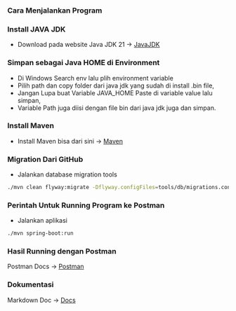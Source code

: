 
### Cara Menjalankan Program

### Install JAVA JDK
* Download pada website
Java JDK 21 -> [JavaJDK](https://www.oracle.com/id/java/technologies/downloads/#java21)

### Simpan sebagai Java HOME di Environment
* Di Windows Search env lalu plih environment variable
* Pilih path dan copy folder dari java jdk yang sudah di install .bin file,
* Jangan Lupa buat Variable JAVA_HOME Paste di variable value lalu simpan,
* Variable Path juga diisi dengan file bin dari java jdk juga dan simpan.

### Install Maven
* Install Maven bisa dari sini -> [Maven](https://maven.apache.org/install.html)

### Migration Dari GitHub
* Jalankan database migration tools
```bash
./mvn clean flyway:migrate -Dflyway.configFiles=tools/db/migrations.conf
```
### Perintah Untuk Running Program ke Postman
* Jalankan aplikasi
```bash
./mvn spring-boot:run 
```

### Hasil Running dengan Postman
Postman Docs -> [Postman](https://documenter.getpostman.com/view/36769762/2sA3kPq4gs)

### Dokumentasi
Markdown Doc -> [Docs](https://github.com/ArbiNMaki/sksk-kelompok1/tree/main/docs/Lelang)